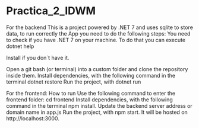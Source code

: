 # Practica_2_IDWM
For the backend
  This is a project powered by .NET 7 and uses sqlite to store data, to run correctly the App you need to do the following steps:
  You need to check if you have .NET 7 on your machine. To do that you can execute
    dotnet help
    
  Install if you don´t have it.
  
  Open a git bash (or terminal) into a custom folder and clone the repository inside them.
  Install dependencies, with the following command in the terminal
    dotnet restore
  Run the project, with 
    dotnet run

For the frontend:
  How to run
  Use the following command to enter the frontend folder:
    cd frontend
  Install dependencies, with the following command in the terminal
    npm install.
  Update the backend server address or domain name in app.js
  Run the project, with 
    npm start.
  It will be hosted on http://localhost:3000.
